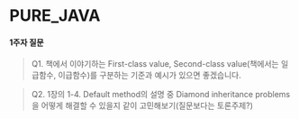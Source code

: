 # PURE_JAVA
#### 1주자 질문
>Q1. 책에서 이야기하는 First-class value, Second-class value(책에서는 일급함수, 이급함수)를 구분하는 기준과 예시가 있으면 좋겠습니다.

>Q2. 1장의 1-4. Default method의 설명 중 Diamond inheritance problems을 어떻게 해결할 수 있을지 같이 고민해보기(질문보다는 토론주제?)
